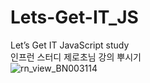 # Lets-Get-IT_JS
Let’s Get IT JavaScript study  
인프런 스터디 제로초님 강의 뿌시기  
![rn_view_BN003114](https://user-images.githubusercontent.com/75446713/128354144-80ab3970-5868-4368-842b-4e31c5527e5f.jpg)

